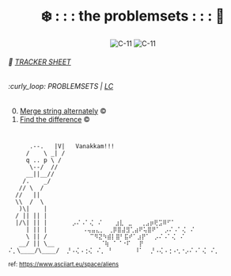 <div align=center>
<h1>❄️ : : : the problemsets : : : 🍒</h1>

<!-- Labels are listed (https://shields.io/badges) -->
![C-11](https://img.shields.io/badge/c-gcc_c11-blue?style=plastic)
![C-11](https://img.shields.io/badge/py-3.12.1-green?style=plastic)
</div>



<h6>📑 <a href="https://1drv.ms/x/c/cbde7499c4ca2e8c/EfqHtbcWbSlAjujbsSz7If8BOwdiVnnWoxDKHbVSbfSdKw?e=qWowf1">TRACKER SHEET</a></h6>
<h6>:curly_loop: PROBLEMSETS | <a href="https://leetcode.com/u/theparotta/">LC</a></h6>
<ol start="0">
  <li><a href="https://github.com/thangakodam/the_problemsets/tree/trunk/problemsets/1768_merge_string_alternately">Merge string alternately</a> ©️ </li>
  <li><a href="https://github.com/thangakodam/the_problemsets/tree/trunk/problemsets/389_find_the_difference">Find the difference</a> ©️ </li>
</ol>


<h1></h1>


```
      .--.   |V|   Vanakkam!!!
     /    \ _| /
     q .. p \ /
      \--/  //
     __||__//
    /.    _/
   // \  /
  //   ||
  \\  /  \
   )\|    |
  / || || |
  |/\| || |       ⡠⠌⠠⠁⢌⠀⠌⠀⠀⠀⣰⣇⠀⣀⠀⠀⢀⣠⡶⢟⣩⠿⠋⠁
     | || |          ⠠⢤⣤⣄⡀⠀⢀⡿⣿⣼⣻⢁⣴⠟⢥⣿⠟⠁⠀⡠⠌⠠⠁⢌⠀⠌   
     \ || /            ⠉⠻⣝⠳⣾⡇⣿⠃⣯⠞⠁⣰⡟⠁⠀⡠⠌⠠⠁⢌⠀⠌       
   __/ || \__             ⠈⢷⠀⠁⠈⠐⠏⠀⠀⡟⠀⠀
⠌⡀\____/\____/  ⡘⠠⢌⠠⢐⢌⠀⠌⡀ ⠃⠀⠀⠀⠀⠀⠸⠁  ⡘⠠⢌⠠⢐⠠⢂⠐⡠⠌⠠⠁⢌⠀⠌⡀
```
<small>ref: https://www.asciiart.eu/space/aliens</small>
